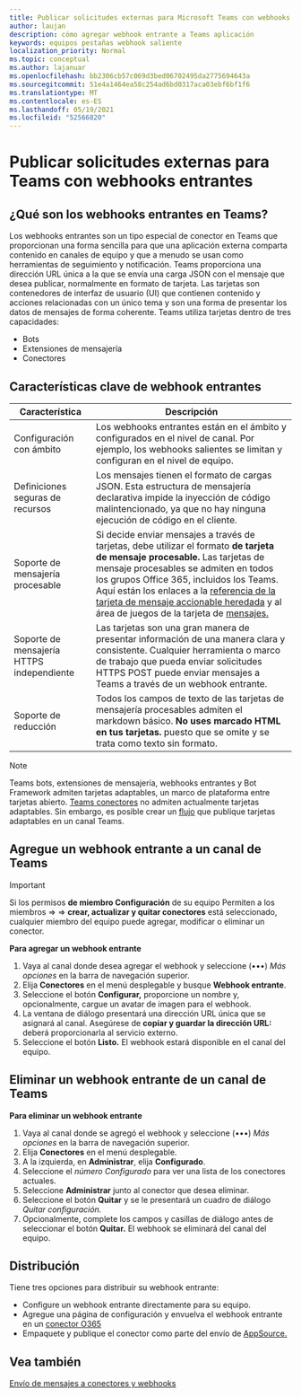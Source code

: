 ```yaml
---
title: Publicar solicitudes externas para Microsoft Teams con webhooks entrantes
author: laujan
description: cómo agregar webhook entrante a Teams aplicación
keywords: equipos pestañas webhook saliente
localization_priority: Normal
ms.topic: conceptual
ms.author: lajanuar
ms.openlocfilehash: bb2306cb57c069d3bed06702495da2775694643a
ms.sourcegitcommit: 51e4a1464ea58c254ad6bd0317aca03ebf6bf1f6
ms.translationtype: MT
ms.contentlocale: es-ES
ms.lasthandoff: 05/19/2021
ms.locfileid: "52566820"
---
```

# <a name="post-external-requests-to-teams-with-incoming-webhooks"></a>Publicar solicitudes externas para Teams con webhooks entrantes

## <a name="what-are-incoming-webhooks-in-teams"></a>¿Qué son los webhooks entrantes en Teams?

Los webhooks entrantes son un tipo especial de conector en Teams que proporcionan una forma sencilla para que una aplicación externa comparta contenido en canales de equipo y que a menudo se usan como herramientas de seguimiento y notificación. Teams proporciona una dirección URL única a la que se envía una carga JSON con el mensaje que desea publicar, normalmente en formato de tarjeta. Las tarjetas son contenedores de interfaz de usuario (UI) que contienen contenido y acciones relacionadas con un único tema y son una forma de presentar los datos de mensajes de forma coherente. Teams utiliza tarjetas dentro de tres capacidades:

* Bots
* Extensiones de mensajería
* Conectores

## <a name="incoming-webhook-key-features"></a>Características clave de webhook entrantes

| Característica | Descripción |
| ------- | ----------- |
|Configuración con ámbito|Los webhooks entrantes están en el ámbito y configurados en el nivel de canal. Por ejemplo, los webhooks salientes se limitan y configuran en el nivel de equipo.|
|Definiciones seguras de recursos|Los mensajes tienen el formato de cargas JSON. Esta estructura de mensajería declarativa impide la inyección de código malintencionado, ya que no hay ninguna ejecución de código en el cliente.|
|Soporte de mensajería procesable|Si decide enviar mensajes a través de tarjetas, debe utilizar el formato **de tarjeta de mensaje procesable.** Las tarjetas de mensaje procesables se admiten en todos los grupos Office 365, incluidos los Teams. Aquí están los enlaces a la [referencia de la tarjeta de mensaje accionable heredada](/outlook/actionable-messages/message-card-reference) y al área de juegos de la tarjeta de [mensajes.](https://messagecardplayground.azurewebsites.net)|
|Soporte de mensajería HTTPS independiente| Las tarjetas son una gran manera de presentar información de una manera clara y consistente. Cualquier herramienta o marco de trabajo que pueda enviar solicitudes HTTPS POST puede enviar mensajes a Teams a través de un webhook entrante.|
|Soporte de reducción|Todos los campos de texto de las tarjetas de mensajería procesables admiten el markdown básico. **No uses marcado HTML en tus tarjetas.** puesto que se omite y se trata como texto sin formato.|

> [!Note]
> Teams bots, extensiones de mensajería, webhooks entrantes y Bot Framework admiten tarjetas adaptables, un marco de plataforma entre tarjetas abierto. [Teams conectores](../../webhooks-and-connectors/how-to/connectors-creating.md) no admiten actualmente tarjetas adaptables. Sin embargo, es posible crear un [flujo](https://flow.microsoft.com/blog/microsoft-flow-in-microsoft-teams/) que publique tarjetas adaptables en un canal Teams.

## <a name="add-an-incoming-webhook-to-a-teams-channel"></a>Agregue un webhook entrante a un canal de Teams

> [!Important]  
> Si los permisos **de miembro Configuración** de su equipo Permiten a los miembros  =>    =>  **crear, actualizar y quitar conectores** está seleccionado, cualquier miembro del equipo puede agregar, modificar o eliminar un conector.

**Para agregar un webhook entrante**

1. Vaya al canal donde desea agregar el webhook y seleccione (&#8226;&#8226;&#8226;) *Más opciones* en la barra de navegación superior.
1. Elija **Conectores** en el menú desplegable y busque **Webhook entrante**.
1. Seleccione el botón **Configurar,** proporcione un nombre y, opcionalmente, cargue un avatar de imagen para el webhook.
1. La ventana de diálogo presentará una dirección URL única que se asignará al canal. Asegúrese de **copiar y guardar la dirección URL:** deberá proporcionarla al servicio externo.
1. Seleccione el botón **Listo.** El webhook estará disponible en el canal del equipo.

## <a name="remove-an-incoming-webhook-from-a-teams-channel"></a>Eliminar un webhook entrante de un canal de Teams

**Para eliminar un webhook entrante**

1. Vaya al canal donde se agregó el webhook y seleccione (&#8226;&#8226;&#8226;) *Más opciones* en la barra de navegación superior.
1. Elija **Conectores** en el menú desplegable.
1. A la izquierda, en **Administrar**, elija **Configurado**.
1. Seleccione el *número Configurado* para ver una lista de los conectores actuales.
1. Seleccione **Administrar** junto al conector que desea eliminar.
1. Seleccione el botón **Quitar** y se le presentará un cuadro de diálogo *Quitar configuración.*
1. Opcionalmente, complete los campos y casillas de diálogo antes de seleccionar el botón **Quitar.** El webhook se eliminará del canal del equipo.

## <a name="distribution"></a>Distribución

Tiene tres opciones para distribuir su webhook entrante:

* Configure un webhook entrante directamente para su equipo.
* Agregue una página de configuración y envuelva el webhook entrante en un [conector O365](~/webhooks-and-connectors/how-to/connectors-creating.md)
* Empaquete y publique el conector como parte del envío de [AppSource.](~/concepts/deploy-and-publish/office-store-guidance.md)

## <a name="see-also"></a>Vea también

[Envío de mensajes a conectores y webhooks](~/webhooks-and-connectors/how-to/connectors-using.md)
